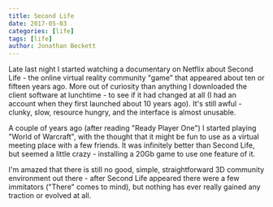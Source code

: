 ```yaml
---
title: Second Life
date: 2017-05-03
categories: [life]
tags: [life]
author: Jonathan Beckett
---
```


Late last night I started watching a documentary on Netflix about Second Life - the online virtual reality community "game" that appeared about ten or fifteen years ago. More out of curiosity than anything I downloaded the client software at lunchtime - to see if it had changed at all (I had an account when they first launched about 10 years ago). It's still awful - clunky, slow, resource hungry, and the interface is almost unusable.

A couple of years ago (after reading "Ready Player One") I started playing "World of Warcraft", with the thought that it might be fun to use as a virtual meeting place with a few friends. It was infinitely better than Second Life, but seemed a little crazy - installing a 20Gb game to use one feature of it.

I'm amazed that there is still no good, simple, straightforward 3D community environment out there - after Second Life appeared there were a few immitators ("There" comes to mind), but nothing has ever really gained any traction or evolved at all.